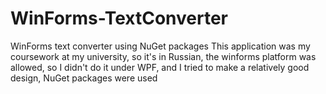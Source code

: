 # WinForms-TextConverter
WinForms text converter using NuGet packages
This application was my coursework at my university,
so it's in Russian, the winforms platform was allowed, 
so I didn't do it under WPF, and I tried to make a relatively good design,
NuGet packages were used
